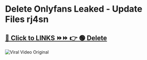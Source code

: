 
 # Delete Onlyfans Leaked - Update Files rj4sn

## <h2><a href="https://clipsfans.com/Delete&ref=git">🔗 Click to LINKS ⏩⏩ 👉 🟢 Delete </a></h2>

<a href="https://clipsfans.com/Delete&ref=git" rel="nofollow" data-target="animated-image.originalLink"><img src="https://i.ibb.co.com/xMMVF88/686577567.gif" alt="Viral Video Original" style="max-width: 100%; display: inline-block;" data-target="animated-image.originalImage"></a>

